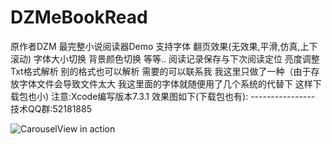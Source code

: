 # DZMeBookRead

原作者DZM 最完整小说阅读器Demo 支持字体 翻页效果(无效果,平滑,仿真,上下滚动) 字体大小切换 背景颜色切换 等等.. 阅读记录保存与下次阅读定位 亮度调整 Txt格式解析 别的格式也可以解析 需要的可以联系我 我这里只做了一种（由于存放字体文件会导致文件太大 我这里面的字体就随便用了几个系统的代替下 这样下载包也小) 注意:Xcode编写版本7.3.1 效果图如下(下载包也有):     ---------------- 技术QQ群:52181885

![CarouselView in action](Untitled.gif)
